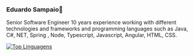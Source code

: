 ### Eduardo Sampaio👋
Senior Software Engineer 10 years experience working with different technologies and frameworks and 
programming languages such as Java, C#, NET, Spring , Node, Typescript, Javascript, Angular, HTML, CSS.

[![Top Linguagens](https://github-readme-stats.vercel.app/api/top-langs/?username=EduardoSampaio&layout=compact)](https://github.com/anuraghazra/github-readme-stats)
